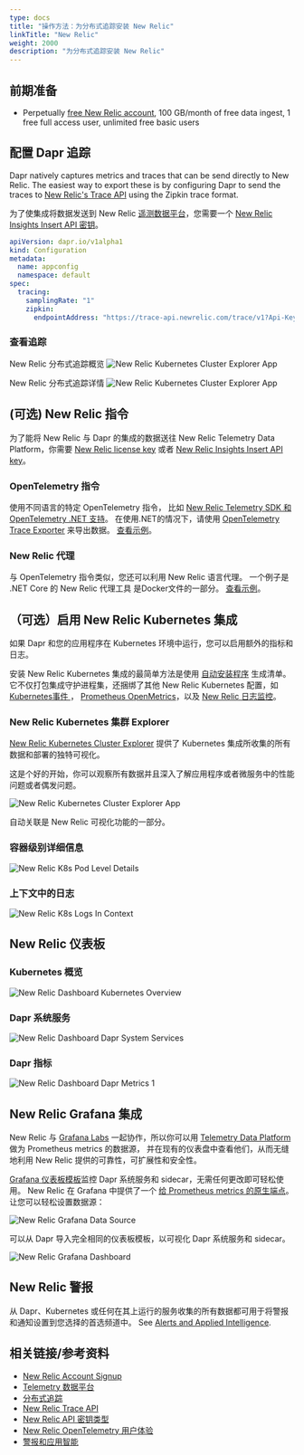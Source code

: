 ```yaml
---
type: docs
title: "操作方法：为分布式追踪安装 New Relic"
linkTitle: "New Relic"
weight: 2000
description: "为分布式追踪安装 New Relic"
---
```


## 前期准备

- Perpetually [free New Relic account](https://newrelic.com/signup?ref=dapr), 100 GB/month of free data ingest, 1 free full access user, unlimited free basic users

## 配置 Dapr 追踪

Dapr natively captures metrics and traces that can be send directly to New Relic. The easiest way to export these is by configuring Dapr to send the traces to [New Relic's Trace API](https://docs.newrelic.com/docs/distributed-tracing/trace-api/report-zipkin-format-traces-trace-api/) using the Zipkin trace format.

为了使集成将数据发送到 New Relic [遥测数据平台](https://newrelic.com/platform/telemetry-data-platform)，您需要一个 [New Relic Insights Insert API 密钥](https://docs.newrelic.com/docs/apis/intro-apis/new-relic-api-keys/#insights-insert-key)。

```yaml
apiVersion: dapr.io/v1alpha1
kind: Configuration
metadata:
  name: appconfig
  namespace: default
spec:
  tracing:
    samplingRate: "1"
    zipkin:
      endpointAddress: "https://trace-api.newrelic.com/trace/v1?Api-Key=<NR-INSIGHTS-INSERT-API-KEY>&Data-Format=zipkin&Data-Format-Version=2"
```

### 查看追踪

New Relic 分布式追踪概览 ![New Relic Kubernetes Cluster Explorer App](/images/nr-distributed-tracing-overview.png)

New Relic 分布式追踪详情 ![New Relic Kubernetes Cluster Explorer App](/images/nr-distributed-tracing-detail.png)

## (可选) New Relic 指令

为了能将 New Relic 与 Dapr 的集成的数据送往 New Relic Telemetry Data Platform，你需要 [New Relic license key](https://docs.newrelic.com/docs/accounts/accounts-billing/account-setup/new-relic-license-key) 或者 [New Relic Insights Insert API key](https://docs.newrelic.com/docs/apis/intro-apis/new-relic-api-keys/#insights-insert-key)。

### OpenTelemetry 指令

使用不同语言的特定 OpenTelemetry 指令， 比如 [New Relic Telemetry SDK 和 OpenTelemetry .NET 支持](https://github.com/newrelic/newrelic-telemetry-sdk-dotnet)。 在使用.NET的情况下，请使用 [OpenTelemetry Trace Exporter](https://github.com/newrelic/newrelic-telemetry-sdk-dotnet/tree/main/src/NewRelic.OpenTelemetry) 来导出数据。 [查看示例](https://github.com/harrykimpel/quickstarts/blob/master/distributed-calculator/csharp-otel/Startup.cs)。

### New Relic 代理

与 OpenTelemetry 指令类似，您还可以利用 New Relic 语言代理。 一个例子是 </a>.NET Core 的 New Relic 代理工具
是Docker文件的一部分。 [查看示例](https://github.com/harrykimpel/quickstarts/blob/master/distributed-calculator/csharp/Dockerfile)。</p> 



## （可选）启用 New Relic Kubernetes 集成

如果 Dapr 和您的应用程序在 Kubernetes 环境中运行，您可以启用额外的指标和日志。

安装 New Relic Kubernetes 集成的最简单方法是使用 [自动安装程序](https://one.newrelic.com/launcher/nr1-core.settings?pane=eyJuZXJkbGV0SWQiOiJrOHMtY2x1c3Rlci1leHBsb3Jlci1uZXJkbGV0Lms4cy1zZXR1cCJ9) 生成清单。 它不仅打包集成守护进程集，还捆绑了其他 New Relic Kubernetes 配置，如 [Kubernetes事件 ](https://docs.newrelic.com/docs/integrations/kubernetes-integration/kubernetes-events/install-kubernetes-events-integration)， [Prometheus OpenMetrics](https://docs.newrelic.com/docs/integrations/prometheus-integrations/get-started/send-prometheus-metric-data-new-relic/)，以及 [New Relic 日志监控](https://docs.newrelic.com/docs/logs/ui-data/use-logs-ui/)。



### New Relic Kubernetes 集群 Explorer

[New Relic Kubernetes Cluster Explorer](https://docs.newrelic.com/docs/integrations/kubernetes-integration/understand-use-data/kubernetes-cluster-explorer) 提供了 Kubernetes 集成所收集的所有数据和部署的独特可视化。

这是个好的开始，你可以观察所有数据并且深入了解应用程序或者微服务中的性能问题或者偶发问题。

![New Relic Kubernetes Cluster Explorer App](/images/nr-k8s-cluster-explorer-app.png)

自动关联是 New Relic 可视化功能的一部分。



### 容器级别详细信息

![New Relic K8s Pod Level Details](/images/nr-k8s-pod-level-details.png)



### 上下文中的日志

![New Relic K8s Logs In Context](/images/nr-k8s-logs-in-context.png)



## New Relic 仪表板



### Kubernetes 概览

![New Relic Dashboard Kubernetes Overview](/images/nr-dashboard-k8s-overview.png)



### Dapr 系统服务

![New Relic Dashboard Dapr System Services](/images/nr-dashboard-dapr-system-services.png)



### Dapr 指标

![New Relic Dashboard Dapr Metrics 1](/images/nr-dashboard-dapr-metrics-1.png)



## New Relic Grafana 集成

New Relic 与 [Grafana Labs](https://grafana.com/) 一起协作，所以你可以用 [Telemetry Data Platform](https://newrelic.com/platform/telemetry-data-platform) 做为 Prometheus metrics 的数据源， 并在现有的仪表盘中查看他们，从而无缝地利用 New Relic 提供的可靠性，可扩展性和安全性。

[Grafana 仪表板模板](https://github.com/dapr/dapr/blob/227028e7b76b7256618cd3236d70c1d4a4392c9a/grafana/README.md)监控 Dapr 系统服务和 sidecar，无需任何更改即可轻松使用。 New Relic 在 Grafana 中提供了一个 [给 Prometheus metrics 的原生端点](https://docs.newrelic.com/docs/integrations/grafana-integrations/set-configure/configure-new-relic-prometheus-data-source-grafana)。 让您可以轻松设置数据源：

![New Relic Grafana Data Source](/images/nr-grafana-datasource.png)

可以从 Dapr 导入完全相同的仪表板模板，以可视化 Dapr 系统服务和 sidecar。

![New Relic Grafana Dashboard](/images/nr-grafana-dashboard.png)



## New Relic 警报

从 Dapr、Kubernetes 或任何在其上运行的服务收集的所有数据都可用于将警报和通知设置到您选择的首选频道中。 See [Alerts and Applied Intelligence](https://docs.newrelic.com/docs/alerts-applied-intelligence/overview/).



## 相关链接/参考资料

* [New Relic Account Signup](https://newrelic.com/signup)
* [Telemetry 数据平台](https://newrelic.com/platform/telemetry-data-platform)
* [分布式追踪](https://docs.newrelic.com/docs/distributed-tracing/concepts/introduction-distributed-tracing/)
* [New Relic Trace API](https://docs.newrelic.com/docs/distributed-tracing/trace-api/introduction-trace-api/)
* [New Relic API 密钥类型](https://docs.newrelic.com/docs/apis/intro-apis/new-relic-api-keys/)
* [New Relic OpenTelemetry 用户体验](https://blog.newrelic.com/product-news/opentelemetry-user-experience/)
* [警报和应用智能](https://docs.newrelic.com/docs/alerts-applied-intelligence/overview/)
